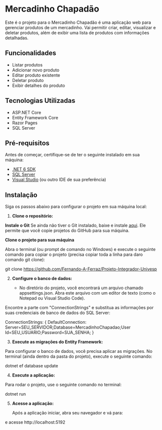 # Mercadinho Chapadão

Este é o projeto para o Mercadinho Chapadão é uma aplicação web para gerenciar produtos de um mercadinho. Vai permitir criar, editar, visualizar e deletar produtos, além de exibir uma lista de produtos com informações detalhadas.

## Funcionalidades

- Listar produtos
- Adicionar novo produto
- Editar produto existente
- Deletar produto
- Exibir detalhes do produto

## Tecnologias Utilizadas

- ASP.NET Core
- Entity Framework Core
- Razor Pages
- SQL Server

## Pré-requisitos

Antes de começar, certifique-se de ter o seguinte instalado em sua máquina:

- [.NET 6 SDK](https://dotnet.microsoft.com/download/dotnet/6.0)
- [SQL Server](https://www.microsoft.com/pt-br/sql-server/sql-server-downloads)
- [Visual Studio](https://visualstudio.microsoft.com/) (ou outro IDE de sua preferência)

## Instalação

Siga os passos abaixo para configurar o projeto em sua máquina local:

1. **Clone o repositório:**

 **Instale o Git**
Se ainda não tiver o Git instalado, baixe e instale [aqui](https://git-scm.com/). Ele permite que você copie projetos do GitHub para sua máquina.

 **Clone o projeto para sua máquina**

Abra o terminal (ou prompt de comando no Windows) e execute o seguinte comando para copiar o projeto (precisa copiar toda a linha para daro comando git clone):

git clone https://github.com/Fernando-A-Ferraz/Projeto-Integrador-Univesp


2. **Configure o banco de dados:**

   - No diretório do projeto, você encontrará um arquivo chamado appsettings.json. Abra este arquivo com um editor de texto (como o Notepad ou Visual Studio Code).

Encontre a parte com "ConnectionStrings" e substitua as informações por suas credenciais de banco de dados do SQL Server:
   
   ConnectionStrings:
   { 
      DefaultConnection: Server=SEU_SERVIDOR;Database=MercadinhoChapadao;User Id=SEU_USUARIO;Password=SUA_SENHA;
   }

 
3. **Execute as migrações do Entity Framework:**

Para configurar o banco de dados, você precisa aplicar as migrações. No terminal (ainda dentro da pasta do projeto), execute o seguinte comando:

   dotnet ef database update
   


4. **Execute a aplicação:**

Para rodar o projeto, use o seguinte comando no terminal:

   dotnet run
   
5. **Acesse a aplicação:**

   Após a aplicação iniciar, abra seu navegador e vá para:
   
 e acesse  http://localhost:5192
   
 

     

   
   

   
